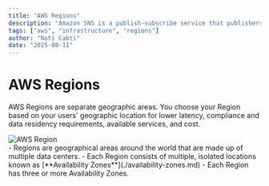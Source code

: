 ```yaml
---
title: "AWS Regions"
description: "Amazon SNS is a publish-subscribe service that publishers use to send messages to subscribers through SNS topics"
tags: ["aws", "infrastructure", "regions"]
author: "Nati Cabti"
date: "2025-08-11"
---
```


# AWS Regions

AWS Regions are separate geographic areas. You choose your Region based on your users' geographic location for lower latency, compliance and data residency requirements, available services, and cost.

<div class="aws__ImageCentered">
<img style={{ background: '#00040b', width: '50%', overflowX: 'auto' }} src="/img/aws/aws-infrastructure-region-cloudgov.png" alt="AWS Region" />
</div>
- Regions are geographical areas around the world that are made up of multiple data centers.
- Each Region consists of multiple, isolated locations known as [**Availability Zones**](./availability-zones.md)
- Each Region has three or more Availability Zones.

